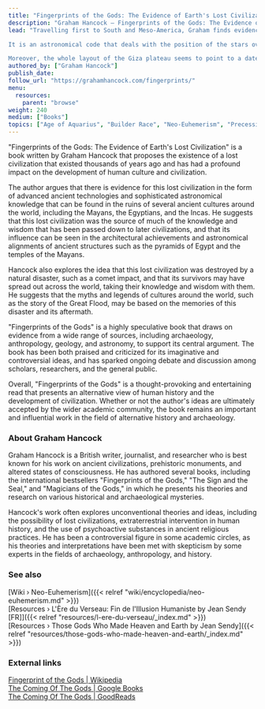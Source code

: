 ```yaml
---
title: "Fingerprints of the Gods: The Evidence of Earth's Lost Civilization"
description: "Graham Hancock — Fingerprints of the Gods: The Evidence of Earth's Lost Civilization (1995)"
lead: "Travelling first to South and Meso-America, Graham finds evidence of myths of a white-skinned ‘god’ named Quetzalcoatl or ‘Viracocha’ who came from a drowned land bringing knowledge of farming and culture after a great flood. Tied in with these myths Graham begins to crack an ancient code imprinted in these ancient tales that refer to the ‘great mill’ of the heavens.

It is an astronomical code that deals with the position of the stars over vast periods of time – a code that reveals the ancients knew far, far more than they are generally credited with. Traces of the same code appear in Egyptian myth, and it is to this desert land that Graham and Santha travel, finding there haunting parallels in architecture and ritual to the New World sites they have just left behind.

Moreover, the whole layout of the Giza plateau seems to point to a date many thousands of years earlier than the date of its supposed construction – a date revealed in the astronomical alignments of the Pyramids, the ‘mansions of a million years’, home of the god Osiris, the bringer of agriculture to the Egyptians, like Quetzalcoatl, after a flood."
authored_by: ["Graham Hancock"]
publish_date:
follow_url: "https://grahamhancock.com/fingerprints/"
menu:
  resources:
    parent: "browse"
weight: 240
medium: ["Books"]
topics: ["Age of Aquarius", "Builder Race", "Neo-Euhemerism", "Precession", "Pyramids", "The Tradition"]
---
```


"Fingerprints of the Gods: The Evidence of Earth's Lost Civilization" is a book written by Graham Hancock that proposes the existence of a lost civilization that existed thousands of years ago and has had a profound impact on the development of human culture and civilization.

The author argues that there is evidence for this lost civilization in the form of advanced ancient technologies and sophisticated astronomical knowledge that can be found in the ruins of several ancient cultures around the world, including the Mayans, the Egyptians, and the Incas. He suggests that this lost civilization was the source of much of the knowledge and wisdom that has been passed down to later civilizations, and that its influence can be seen in the architectural achievements and astronomical alignments of ancient structures such as the pyramids of Egypt and the temples of the Mayans.

Hancock also explores the idea that this lost civilization was destroyed by a natural disaster, such as a comet impact, and that its survivors may have spread out across the world, taking their knowledge and wisdom with them. He suggests that the myths and legends of cultures around the world, such as the story of the Great Flood, may be based on the memories of this disaster and its aftermath.

"Fingerprints of the Gods" is a highly speculative book that draws on evidence from a wide range of sources, including archaeology, anthropology, geology, and astronomy, to support its central argument. The book has been both praised and criticized for its imaginative and controversial ideas, and has sparked ongoing debate and discussion among scholars, researchers, and the general public.

Overall, "Fingerprints of the Gods" is a thought-provoking and entertaining read that presents an alternative view of human history and the development of civilization. Whether or not the author's ideas are ultimately accepted by the wider academic community, the book remains an important and influential work in the field of alternative history and archaeology.

### About Graham Hancock

Graham Hancock is a British writer, journalist, and researcher who is best known for his work on ancient civilizations, prehistoric monuments, and altered states of consciousness. He has authored several books, including the international bestsellers "Fingerprints of the Gods," "The Sign and the Seal," and "Magicians of the Gods," in which he presents his theories and research on various historical and archaeological mysteries.

Hancock's work often explores unconventional theories and ideas, including the possibility of lost civilizations, extraterrestrial intervention in human history, and the use of psychoactive substances in ancient religious practices. He has been a controversial figure in some academic circles, as his theories and interpretations have been met with skepticism by some experts in the fields of archaeology, anthropology, and history.

### See also

[Wiki › Neo-Euhemerism]({{< relref "wiki/encyclopedia/neo-euhemerism.md" >}})</br>
[Resources › L\'Ère du Verseau: Fin de l\'Illusion Humaniste by Jean Sendy \[FR\]]({{< relref "resources/l-ere-du-verseau/_index.md" >}})</br>
[Resources › Those Gods Who Made Heaven and Earth by Jean Sendy]({{< relref "resources/those-gods-who-made-heaven-and-earth/_index.md" >}})</br>

### External links

[Fingerprint of the Gods | Wikipedia](https://en.wikipedia.org/wiki/Fingerprints_of_the_Gods)</br>
[The Coming Of The Gods | Google Books](https://books.google.ch/books?id=nlVlAAAACAAJ&sitesec=reviews&redir_esc=y)</br>
[The Coming Of The Gods | GoodReads](https://www.goodreads.com/book/show/4977839-the-coming-of-the-gods)</br>
